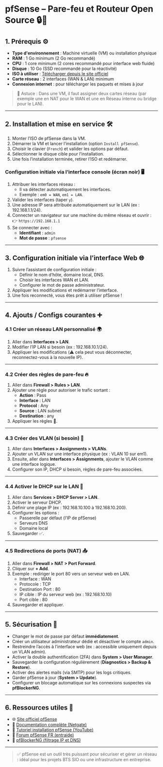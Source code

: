 # pfSense – Pare-feu et Routeur Open Source 🔒📡

## 1. Prérequis ⚙️
- **Type d'environnement** : Machine virtuelle (VM) ou installation physique  
- **RAM** : 1 Go minimum (2 Go recommandé)  
- **CPU** : 1 core minimum (2 cores recommandé pour interface web fluide)  
- **Disque** : 10 Go (SSD recommandé pour la réactivité)  
- **ISO à utiliser** : [Télécharger depuis le site officiel](https://www.pfsense.org/download/)  
- **Carte réseau** : 2 interfaces (WAN & LAN) minimum  
- **Connexion internet** : pour télécharger les paquets et mises à jour  

> 🔸 Astuce : Dans une VM, il faut assigner deux cartes réseau (par exemple une en NAT pour le WAN et une en Réseau interne ou bridge pour le LAN).

---

## 2. Installation et mise en service 🛠️

1. Monter l’ISO de pfSense dans la VM.  
2. Démarrer la VM et lancer l’installation (option `Install pfSense`).  
3. Choisir le clavier (`French`) et valider les options par défaut.  
4. Sélectionner le disque cible pour l’installation.  
5. Une fois l’installation terminée, retirer l’ISO et redémarrer.  

### Configuration initiale via l’interface console (écran noir) 🖥️
1. Attribuer les interfaces réseau :  
   - Il va détecter automatiquement les interfaces.  
   - Exemple : `em0 = WAN`, `em1 = LAN`.  
2. Valider les interfaces (taper `y`).  
3. Une adresse IP sera attribuée automatiquement sur le LAN (ex : 192.168.1.1/24).  
4. Connecter un navigateur sur une machine du même réseau et ouvrir :  
   👉 `https://192.168.1.1`  
5. Se connecter avec :  
   - **Identifiant** : `admin`  
   - **Mot de passe** : `pfsense`  

---

## 3. Configuration initiale via l’interface Web 🌐

1. Suivre l’assistant de configuration initiale :  
   - Définir le nom d’hôte, domaine local, DNS.  
   - Choisir les interfaces WAN et LAN.  
   - Configurer le mot de passe administrateur.  
2. Appliquer les modifications et redémarrer l’interface.  
3. Une fois reconnecté, vous êtes prêt à utiliser pfSense !

---

## 4. Ajouts / Configs courantes ➕

### 4.1 Créer un réseau LAN personnalisé 🌍

1. Aller dans **Interfaces > LAN**.  
2. Modifier l’IP LAN si besoin (ex : 192.168.10.1/24).  
3. Appliquer les modifications (⚠️ cela peut vous déconnecter, reconnectez-vous à la nouvelle IP).  

---

### 4.2 Créer des règles de pare-feu 🔥

1. Aller dans **Firewall > Rules > LAN**.  
2. Ajouter une règle pour autoriser le trafic sortant :  
   - **Action** : Pass  
   - **Interface** : LAN  
   - **Protocol** : Any  
   - **Source** : LAN subnet  
   - **Destination** : any  
3. Appliquer les règles 🔁.  

---

### 4.3 Créer des VLAN (si besoin) 🧱

1. Aller dans **Interfaces > Assignments > VLANs**.  
2. Ajouter un VLAN sur une interface physique (ex : VLAN 10 sur em1).  
3. Ensuite, aller dans **Interfaces > Assignments**, ajouter le VLAN comme une interface logique.  
4. Configurer son IP, DHCP si besoin, règles de pare-feu associées.  

---

### 4.4 Activer le DHCP sur le LAN 📡

1. Aller dans **Services > DHCP Server > LAN**.  
2. Activer le serveur DHCP.  
3. Définir une plage IP (ex : 192.168.10.100 à 192.168.10.200).  
4. Configurer les options :  
   - Passerelle par défaut (l’IP de pfSense)  
   - Serveurs DNS  
   - Domaine local  
5. Sauvegarder ✅.

---

### 4.5 Redirections de ports (NAT) 📤

1. Aller dans **Firewall > NAT > Port Forward**.  
2. Cliquer sur **+ Add**.  
3. Exemple : rediriger le port 80 vers un serveur web en LAN.  
   - Interface : WAN  
   - Protocole : TCP  
   - Destination Port : 80  
   - IP cible : IP du serveur web (ex : 192.168.10.10)  
   - Port cible : 80  
4. Sauvegarder et appliquer.  

---

## 5. Sécurisation 🔐

- Changer le mot de passe par défaut **immédiatement**.  
- Créer un utilisateur administrateur dédié et désactiver le compte `admin`.  
- Restreindre l’accès à l’interface web (ex : accessible uniquement depuis un VLAN admin).  
- Activer la double authentification (2FA) dans **System > User Manager**.  
- Sauvegarder la configuration régulièrement (**Diagnostics > Backup & Restore**).  
- Activer des alertes mails (via SMTP) pour les logs critiques.  
- Garder pfSense à jour (**System > Update**).  
- Configurer un blocage automatique sur les connexions suspectes via **pfBlockerNG**.  

---

## 6. Ressources utiles 📎

- 🌐 [Site officiel pfSense](https://www.pfsense.org)  
- 📘 [Documentation complète (Netgate)](https://docs.netgate.com/pfsense/en/latest/)  
- 🎥 [Tutoriel installation pfSense (YouTube)](https://www.youtube.com/watch?v=5GzLS9Xf9qE)  
- 🧰 [Forum pfSense FR (entraide)](https://forum.netgate.com/category/22/francais)  
- 🧪 [pfBlockerNG (filtrage IP et DNS)](https://docs.netgate.com/pfsense/en/latest/packages/pfblocker.html)  

---

> ✅ pfSense est un outil très puissant pour sécuriser et gérer un réseau : idéal pour les projets BTS SIO ou une infrastructure en entreprise.

